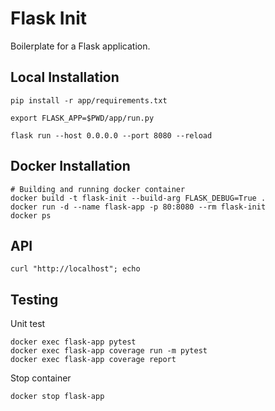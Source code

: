 # Flask Init

Boilerplate for a Flask application.

## Local Installation

```shell
pip install -r app/requirements.txt

export FLASK_APP=$PWD/app/run.py

flask run --host 0.0.0.0 --port 8080 --reload
```

## Docker Installation

```shell
# Building and running docker container
docker build -t flask-init --build-arg FLASK_DEBUG=True .
docker run -d --name flask-app -p 80:8080 --rm flask-init
docker ps
```

## API

```shell
curl "http://localhost"; echo
```

## Testing

Unit test

```shell
docker exec flask-app pytest
docker exec flask-app coverage run -m pytest
docker exec flask-app coverage report
```

Stop container

```shell
docker stop flask-app
```
